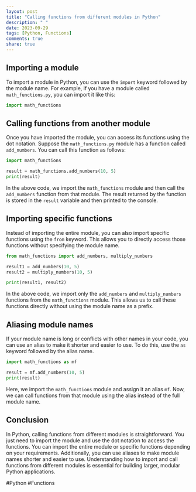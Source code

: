 ```yaml
---
layout: post
title: "Calling functions from different modules in Python"
description: " "
date: 2023-09-29
tags: [Python, Functions]
comments: true
share: true
---
```


## Importing a module

To import a module in Python, you can use the `import` keyword followed by the module name. For example, if you have a module called `math_functions.py`, you can import it like this:

```python
import math_functions
```

## Calling functions from another module

Once you have imported the module, you can access its functions using the dot notation. Suppose the `math_functions.py` module has a function called `add_numbers`. You can call this function as follows:

```python
import math_functions

result = math_functions.add_numbers(10, 5)
print(result)
```

In the above code, we import the `math_functions` module and then call the `add_numbers` function from that module. The result returned by the function is stored in the `result` variable and then printed to the console.

## Importing specific functions

Instead of importing the entire module, you can also import specific functions using the `from` keyword. This allows you to directly access those functions without specifying the module name.

```python
from math_functions import add_numbers, multiply_numbers

result1 = add_numbers(10, 5)
result2 = multiply_numbers(10, 5)

print(result1, result2)
```

In the above code, we import only the `add_numbers` and `multiply_numbers` functions from the `math_functions` module. This allows us to call these functions directly without using the module name as a prefix.

## Aliasing module names

If your module name is long or conflicts with other names in your code, you can use an alias to make it shorter and easier to use. To do this, use the `as` keyword followed by the alias name.

```python
import math_functions as mf

result = mf.add_numbers(10, 5)
print(result)
```

Here, we import the `math_functions` module and assign it an alias `mf`. Now, we can call functions from that module using the alias instead of the full module name.

## Conclusion

In Python, calling functions from different modules is straightforward. You just need to import the module and use the dot notation to access the functions. You can import the entire module or specific functions depending on your requirements. Additionally, you can use aliases to make module names shorter and easier to use. Understanding how to import and call functions from different modules is essential for building larger, modular Python applications.

#Python #Functions
